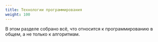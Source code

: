 ```yaml
---
title: Технологии программирования
weight: 100
---
```


В этом разделе собрано всё, что относится к программированию в общем, а не только к алгоритмам.
